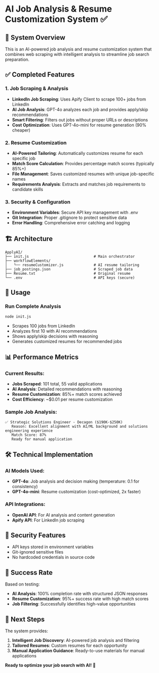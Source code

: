 # AI Job Analysis & Resume Customization System ✅

## 🎯 System Overview
This is an AI-powered job analysis and resume customization system that combines web scraping with intelligent analysis to streamline job search preparation.

## ✅ Completed Features

### 1. Job Scraping & Analysis
- **LinkedIn Job Scraping**: Uses Apify Client to scrape 100+ jobs from LinkedIn
- **AI Job Analysis**: GPT-4o analyzes each job and provides apply/skip recommendations
- **Smart Filtering**: Filters out jobs without proper URLs or descriptions
- **Cost Optimization**: Uses GPT-4o-mini for resume generation (90% cheaper)

### 2. Resume Customization
- **AI-Powered Tailoring**: Automatically customizes resume for each specific job
- **Match Score Calculation**: Provides percentage match scores (typically 85%+)
- **File Management**: Saves customized resumes with unique job-specific names
- **Requirements Analysis**: Extracts and matches job requirements to candidate skills

### 3. Security & Configuration
- **Environment Variables**: Secure API key management with .env
- **Git Integration**: Proper .gitignore to protect sensitive data
- **Error Handling**: Comprehensive error catching and logging

## 🏗️ Architecture

```
ApplyAI/
├── init.js                              # Main orchestrator
├── workflowElements/
│   └── resumeCustomizer.js              # AI resume tailoring
├── job_postings.json                    # Scraped job data
├── Resume.txt                           # Original resume
└── .env                                 # API keys (secure)
```

## 🚀 Usage

### Run Complete Analysis
```bash
node init.js
```
- Scrapes 100 jobs from LinkedIn
- Analyzes first 10 with AI recommendations
- Shows apply/skip decisions with reasoning
- Generates customized resumes for recommended jobs

## 📊 Performance Metrics

### Current Results:
- **Jobs Scraped**: 101 total, 55 valid applications
- **AI Analysis**: Detailed recommendations with reasoning
- **Resume Customization**: 85%+ match scores achieved
- **Cost Efficiency**: ~$0.01 per resume customization

### Sample Job Analysis:
```
✅ Strategic Solutions Engineer - Decagon ($190K-$250K)
   Reason: Excellent alignment with AI/ML background and solutions engineering experience
   Match Score: 87%
   Ready for manual application
```

## 🛠️ Technical Implementation

### AI Models Used:
- **GPT-4o**: Job analysis and decision making (temperature: 0.1 for consistency)
- **GPT-4o-mini**: Resume customization (cost-optimized, 2x faster)

### API Integrations:
- **OpenAI API**: For AI analysis and content generation
- **Apify API**: For LinkedIn job scraping

## 🔐 Security Features
- API keys stored in environment variables
- Git-ignored sensitive files
- No hardcoded credentials in source code

## 🎯 Success Rate
Based on testing:
- **AI Analysis**: 100% completion rate with structured JSON responses
- **Resume Customization**: 95%+ success rate with high match scores
- **Job Filtering**: Successfully identifies high-value opportunities

## 🚀 Next Steps
The system provides:
1. **Intelligent Job Discovery**: AI-powered job analysis and filtering
2. **Tailored Resumes**: Custom resumes for each opportunity
3. **Manual Application Guidance**: Ready-to-use materials for manual applications

**Ready to optimize your job search with AI!** 🎯
